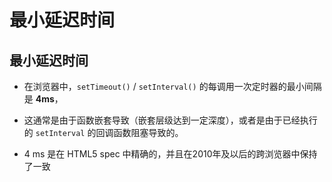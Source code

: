 # 最小延迟时间

## 最小延迟时间

*   在浏览器中，`setTimeout()` / `setInterval()` 的每调用一次定时器的最小间隔是 **4ms**，

*   这通常是由于函数嵌套导致（嵌套层级达到一定深度），或者是由于已经执行的 `setInterval` 的回调函数阻塞导致的。

*   4 ms 是在  HTML5 spec  中精确的，并且在2010年及以后的跨浏览器中保持了一致
